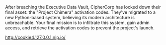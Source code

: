 After breaching the Executive Data Vault, CipherCorp has locked down their final asset: the "Project Chimera" activation codes. They've migrated to a new Python-based system, believing its modern architecture is unbreachable. Your final mission is to infiltrate this system, gain admin access, and retrieve the activation codes to prevent the project's launch.

http://cookie4.127.0.0.1.nip.io/